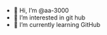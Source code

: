 - 👋 Hi, I’m @aa-3000
- 👀 I’m interested in git hub
- 🌱 I’m currently learning GitHub 


<!---
aa-3000/aa-3000 is a ✨ special ✨ repository because its `README.md` (this file) appears on your GitHub profile.
You can click the Preview link to take a look at your changes.
--->
